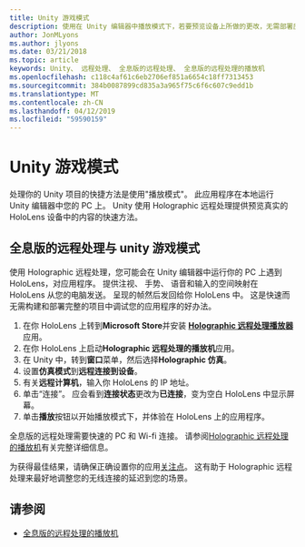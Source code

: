 ```yaml
---
title: Unity 游戏模式
description: 使用在 Unity 编辑器中播放模式下，若要预览设备上所做的更改，无需部署应用程序。
author: JonMLyons
ms.author: jlyons
ms.date: 03/21/2018
ms.topic: article
keywords: Unity、 远程处理、 全息版的远程处理、 全息版的远程处理的播放机
ms.openlocfilehash: c118c4af61c6eb2706ef851a6654c18ff7313453
ms.sourcegitcommit: 384b0087899cd835a3a965f75c6f6c607c9edd1b
ms.translationtype: MT
ms.contentlocale: zh-CN
ms.lasthandoff: 04/12/2019
ms.locfileid: "59590159"
---
```

# <a name="unity-play-mode"></a>Unity 游戏模式

处理你的 Unity 项目的快捷方法是使用"播放模式"。 此应用程序在本地运行 Unity 编辑器中您的 PC 上。 Unity 使用 Holographic 远程处理提供预览真实的 HoloLens 设备中的内容的快速方法。

## <a name="unity-play-mode-with-holographic-remoting"></a>全息版的远程处理与 unity 游戏模式

使用 Holographic 远程处理，您可能会在 Unity 编辑器中运行你的 PC 上遇到 HoloLens，对应用程序。 提供注视、 手势、 语音和输入的空间映射在 HoloLens 从您的电脑发送。 呈现的帧然后发回给你 HoloLens 中。 这是快速而无需构建和部署完整的项目中调试您的应用程序的好办法。
1. 在你 HoloLens 上转到**Microsoft Store**并安装 **[Holographic 远程处理播放器](https://www.microsoft.com/store/p/holographic-remoting-player/9nblggh4sv40)** 应用。
2. 在你 HoloLens 上启动**Holographic 远程处理的播放机**应用。
3. 在 Unity 中，转到**窗口**菜单，然后选择**Holographic 仿真**。
4. 设置**仿真模式**到**远程连接到设备**。
5. 有关**远程计算机**，输入你 HoloLens 的 IP 地址。
6. 单击“连接”。 应会看到**连接状态**更改为**已连接**，变为空白 HoloLens 中显示屏幕。
7. 单击**播放**按钮以开始播放模式下，并体验在 HoloLens 上的应用程序。

全息版的远程处理需要快速的 PC 和 Wi-fi 连接。 请参阅[Holographic 远程处理的播放机](holographic-remoting-player.md)有关完整详细信息。

为获得最佳结果，请确保正确设置你的应用[关注点](focus-point-in-unity.md)。 这有助于 Holographic 远程处理来最好地调整您的无线连接的延迟到您的场景。

## <a name="see-also"></a>请参阅
* [全息版的远程处理的播放机](holographic-remoting-player.md)
